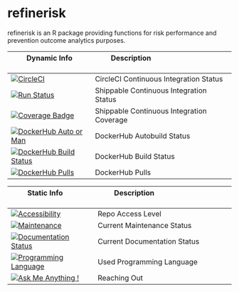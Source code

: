# refinerisk

refinerisk is an R package providing functions for risk performance and prevention outcome analytics purposes.


| &nbsp; &nbsp; &nbsp; &nbsp; Dynamic Info &nbsp; &nbsp; &nbsp; &nbsp; &nbsp; &nbsp; &nbsp; &nbsp; &nbsp; | &nbsp; &nbsp; &nbsp; &nbsp; Description &nbsp; &nbsp; &nbsp; &nbsp; &nbsp; &nbsp; &nbsp; &nbsp; &nbsp; &nbsp; &nbsp; &nbsp; &nbsp; &nbsp; &nbsp; &nbsp; &nbsp; &nbsp; &nbsp; &nbsp; &nbsp; &nbsp; &nbsp; &nbsp; &nbsp; &nbsp; &nbsp; &nbsp; &nbsp; &nbsp; &nbsp; &nbsp; |
|--------------------|--------------------|
| [![CircleCI](https://circleci.com/bb/j4nb00n/refinerisk.svg?style=svg&circle-token=e503b92288374c9cc83a04f39416086da0c65f6c)](https://circleci.com/bb/j4nb00n/refinerisk) | CircleCI Continuous Integration Status |
| [![Run Status](https://api.shippable.com/projects/5c13d1cee462ca07005b9199/badge?branch=master)](https://app.shippable.com/bitbucket/j4nb00n/refinerisk/dashboard) | Shippable Continuous Integration Status |
| [![Coverage Badge](https://api.shippable.com/projects/5c13d1cee462ca07005b9199/coverageBadge?branch=master)](https://app.shippable.com/bitbucket/j4nb00n/refinerisk/dashboard) | Shippable Continuous Integration Coverage |
| [![DockerHub Auto or Man](https://img.shields.io/docker/automated/j4nb00n/ci-base.svg)](https://hub.docker.com/r/j4nb00n/ci-base 'DockerHub Autobuild Status') | DockerHub Autobuild Status |
| [![DockerHub Build Status](https://img.shields.io/docker/build/j4nb00n/ci-base.svg)](https://hub.docker.com/r/j4nb00n/ci-base 'DockerHub Build Status') | DockerHub Build Status |
| [![DockerHub Pulls](https://img.shields.io/docker/pulls/j4nb00n/ci-base.svg)](https://hub.docker.com/r/j4nb00n/ci-base 'DockerHub Pulls') | DockerHub Pulls |



| &nbsp; &nbsp; &nbsp; &nbsp; Static Info &nbsp; &nbsp; &nbsp; &nbsp; &nbsp; &nbsp; &nbsp; &nbsp; &nbsp; &nbsp; &nbsp; &nbsp; | &nbsp; &nbsp; &nbsp; &nbsp; Description &nbsp; &nbsp; &nbsp; &nbsp; &nbsp; &nbsp; &nbsp; &nbsp; &nbsp; &nbsp; &nbsp; &nbsp; &nbsp; &nbsp; &nbsp; &nbsp; &nbsp; &nbsp; &nbsp; &nbsp; &nbsp; &nbsp; &nbsp; &nbsp; &nbsp; &nbsp; &nbsp; &nbsp; &nbsp; &nbsp; &nbsp; &nbsp; |
|--------------------|--------------------|
| [![Accessibility](https://img.shields.io/badge/Access-private-red.svg)](https://github.com/j4nb00n/refinerisk/blob/master/README.md) | Repo Access Level |
| [![Maintenance](https://img.shields.io/badge/Maintained%3F-yes-green.svg)](https://github.com/j4nb00n/refinerisk/blob/master/README.md) | Current Maintenance Status |
| [![Documentation Status](https://readthedocs.org/projects/ansicolortags/badge/?version=latest)](https://github.com/j4nb00n/refinerisk/blob/master/README.md) | Current Documentation Status |
| [![Programming Language](https://img.shields.io/badge/Made%20with-R-blue.svg)](https://github.com/j4nb00n/refinerisk/blob/master/README.md) | Used Programming Language |
| [![Ask Me Anything !](https://img.shields.io/badge/Ask%20me-anything-1abc9c.svg)](https://github.com/j4nb00n/refinerisk/blob/master/README.md) | Reaching Out |

